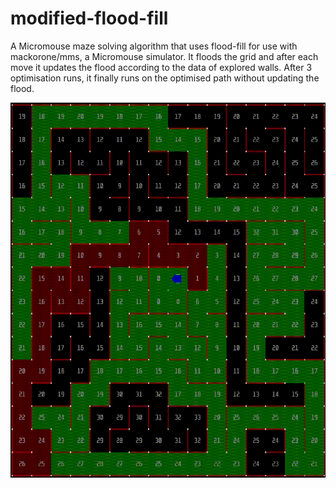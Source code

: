 # modified-flood-fill
A Micromouse maze solving algorithm that uses flood-fill for use with mackorone/mms, a Micromouse simulator.
It floods the grid and after each move it updates the flood according to the data of explored walls.
After 3 optimisation runs, it finally runs on the optimised path without updating the flood.

<img src="DEMO.gif" alt="Demo" width="600" height="600"/>
